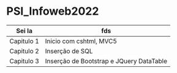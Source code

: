 # PSI_Infoweb2022

| Sei la | fds      |
|------------|----------------------|
| Capitulo 1 | Inicio com cshtml, MVC5 |
| Capitulo 2 | Inserção de SQL|
| Capitulo 3 | Inserção de Bootstrap e JQuery DataTable |

